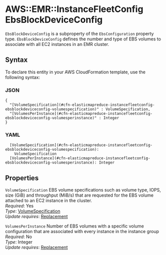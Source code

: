 # AWS::EMR::InstanceFleetConfig EbsBlockDeviceConfig<a name="aws-properties-elasticmapreduce-instancefleetconfig-ebsblockdeviceconfig"></a>

`EbsBlockDeviceConfig` is a subproperty of the `EbsConfiguration` property type\. `EbsBlockDeviceConfig` defines the number and type of EBS volumes to associate with all EC2 instances in an EMR cluster\.

## Syntax<a name="aws-properties-elasticmapreduce-instancefleetconfig-ebsblockdeviceconfig-syntax"></a>

To declare this entity in your AWS CloudFormation template, use the following syntax:

### JSON<a name="aws-properties-elasticmapreduce-instancefleetconfig-ebsblockdeviceconfig-syntax.json"></a>

```
{
  "[VolumeSpecification](#cfn-elasticmapreduce-instancefleetconfig-ebsblockdeviceconfig-volumespecification)" : VolumeSpecification,
  "[VolumesPerInstance](#cfn-elasticmapreduce-instancefleetconfig-ebsblockdeviceconfig-volumesperinstance)" : Integer
}
```

### YAML<a name="aws-properties-elasticmapreduce-instancefleetconfig-ebsblockdeviceconfig-syntax.yaml"></a>

```
  [VolumeSpecification](#cfn-elasticmapreduce-instancefleetconfig-ebsblockdeviceconfig-volumespecification):
    VolumeSpecification
  [VolumesPerInstance](#cfn-elasticmapreduce-instancefleetconfig-ebsblockdeviceconfig-volumesperinstance): Integer
```

## Properties<a name="aws-properties-elasticmapreduce-instancefleetconfig-ebsblockdeviceconfig-properties"></a>

`VolumeSpecification` <a name="cfn-elasticmapreduce-instancefleetconfig-ebsblockdeviceconfig-volumespecification"></a>
EBS volume specifications such as volume type, IOPS, size \(GiB\) and throughput \(MiB/s\) that are requested for the EBS volume attached to an EC2 instance in the cluster\.  
_Required_: Yes  
_Type_: [VolumeSpecification](aws-properties-elasticmapreduce-instancefleetconfig-volumespecification.md)  
_Update requires_: [Replacement](https://docs.aws.amazon.com/AWSCloudFormation/latest/UserGuide/using-cfn-updating-stacks-update-behaviors.html#update-replacement)

`VolumesPerInstance` <a name="cfn-elasticmapreduce-instancefleetconfig-ebsblockdeviceconfig-volumesperinstance"></a>
Number of EBS volumes with a specific volume configuration that are associated with every instance in the instance group  
_Required_: No  
_Type_: Integer  
_Update requires_: [Replacement](https://docs.aws.amazon.com/AWSCloudFormation/latest/UserGuide/using-cfn-updating-stacks-update-behaviors.html#update-replacement)
